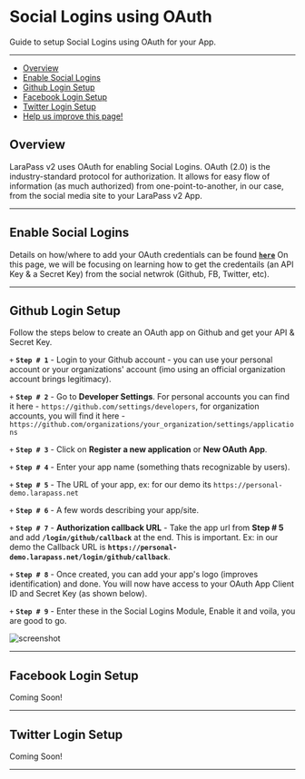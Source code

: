 # Social Logins using OAuth

Guide to setup Social Logins using OAuth for your App.

---

- [Overview](#Overview)
- [Enable Social Logins](#enable)
- [Github Login Setup](#github)
- [Facebook Login Setup](#facebook)
- [Twitter Login Setup](#twitter)
- [<a href="https://github.com/larapass/docs/edit/master/resources/docs/personal/misc/social-logins.md" target="_blank"><i class="fa fa-edit"></i> Help us improve this page!</a>](#)

<a name="overview"></a>
## Overview

LaraPass v2 uses OAuth for enabling Social Logins. OAuth (2.0) is the industry-standard protocol for authorization. It allows for easy flow of information (as much authorized) from one-point-to-another, in our case, from the social media site to your LaraPass v2 App.

---

<a name="enable"></a>
## Enable Social Logins

Details on how/where to add your OAuth credentials can be found [**`here`**](../admin/modules-manager#social) On this page, we will be focusing on learning how to get the credentails (an API Key & a Secret Key) from the social netwrok (Github, FB, Twitter, etc).

---

<a name="github"></a>
## Github Login Setup

Follow the steps below to create an OAuth app on Github and get your API & Secret Key.

`+` **`Step # 1`** - Login to your Github account - you can use your personal account or your organizations' account (imo using an official organization account brings legitimacy).
  
`+` **`Step # 2`** - Go to **Developer Settings**. For personal accounts you can find it here - `https://github.com/settings/developers`, for organization accounts, you will find it here - `https://github.com/organizations/your_organization/settings/applications`
  
`+` **`Step # 3`** - Click on **Register a new application** or **New OAuth App**.
  
`+` **`Step # 4`** - Enter your app name (something thats recognizable by users).
  
`+` **`Step # 5`** - The URL of your app, ex: for our demo its `https://personal-demo.larapass.net`
  
`+` **`Step # 6`** - A few words describing your app/site.
  
`+` **`Step # 7`** - **Authorization callback URL** - Take the app url from **Step # 5** and add **`/login/github/callback`** at the end. This is important. Ex: in our demo the Callback URL is **`https://personal-demo.larapass.net/login/github/callback`**.
  
`+` **`Step # 8`** - Once created, you can add your app's logo (improves identification) and done. You will now have access to your OAuth App Client ID and Secret Key (as shown below).
  
`+` **`Step # 9`** - Enter these in the Social Logins Module, Enable it and voila, you are good to go.

![screenshot](/screenshots/misc/social/github-creds.png)


---

<a name="facebook"></a>
## Facebook Login Setup

Coming Soon!

---

<a name="twitter"></a>
## Twitter Login Setup

Coming Soon!

---
<br />
<larecipe-feedback message="Thankyou for your feedback!">
</larecipe-feedback>

